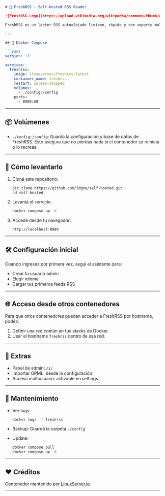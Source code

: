 ```markdown
# 📰 FreshRSS - Self-Hosted RSS Reader

![FreshRSS Logo](https://upload.wikimedia.org/wikipedia/commons/thumb/c/c7/Fresh-rss.svg/512px-Fresh-rss.svg.png)

FreshRSS es un lector RSS autoalojado liviano, rápido y con soporte multiusuario. Esta configuración te permite levantarlo en tu VPS o server local usando Docker en un toque.

---

## 🐳 Docker Compose

```yaml
version: '3'

services:
  freshrss:
    image: linuxserver/freshrss:latest
    container_name: freshrss
    restart: unless-stopped
    volumes:
      - ./config:/config
    ports:
      - 8989:80
```

---

## 📦 Volúmenes

- `./config:/config`: Guarda la configuración y base de datos de FreshRSS. Esto asegura que no pierdas nada si el contenedor se reinicia o lo recreás.

---

## 🚀 Cómo levantarlo

1. Cloná este repositorio:
   ```bash
   git clone https://github.com/ldgnu/self-hosted.git
   cd self-hosted
   ```

2. Levantá el servicio:
   ```bash
   docker compose up -d
   ```

3. Accedé desde tu navegador:
   ```
   http://localhost:8989
   ```

---

## 🛠️ Configuración inicial

Cuando ingreses por primera vez, seguí el asistente para:

- Crear tu usuario admin
- Elegir idioma
- Cargar tus primeros feeds RSS

---

## 🌐 Acceso desde otros contenedores

Para que otros contenedores puedan acceder a FreshRSS por hostname, podés:

1. Definir una red común en tus stacks de Docker.
2. Usar el hostname `freshrss` dentro de esa red.

---

## 🧠 Extras

- Panel de admin: `/i/`
- Importar OPML: desde la configuración
- Acceso multiusuario: activable en settings

---

## 🧼 Mantenimiento

- Ver logs:
  ```bash
  docker logs -f freshrss
  ```

- Backup:
  Guardá la carpeta `./config`

- Update:
  ```bash
  docker compose pull
  docker compose up -d
  ```

---

## ❤️ Créditos

Contenedor mantenido por [LinuxServer.io](https://docs.linuxserver.io/images/docker-freshrss)

---

```
